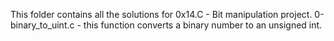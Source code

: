 This folder contains all the solutions for 0x14.C - Bit manipulation project.
 0-binary_to_uint.c - this function converts a binary number to an unsigned int.
